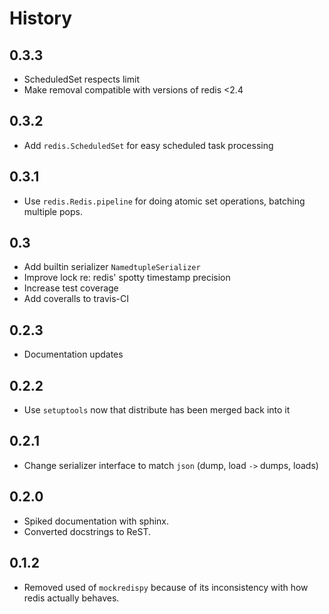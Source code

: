 # History

## 0.3.3

- ScheduledSet respects limit
- Make removal compatible with versions of redis <2.4

## 0.3.2

- Add `redis.ScheduledSet` for easy scheduled task processing

## 0.3.1

- Use `redis.Redis.pipeline` for doing atomic set operations, batching multiple
  pops.

## 0.3

- Add builtin serializer `NamedtupleSerializer`
- Improve lock re: redis' spotty timestamp precision
- Increase test coverage
- Add coveralls to travis-CI

## 0.2.3

- Documentation updates

## 0.2.2

- Use `setuptools` now that distribute has been merged back into it

## 0.2.1

- Change serializer interface to match `json` (dump, load `->` dumps, loads)

## 0.2.0

- Spiked documentation with sphinx.
- Converted docstrings to ReST.

## 0.1.2

- Removed used of `mockredispy` because of its inconsistency with how redis
  actually behaves.

